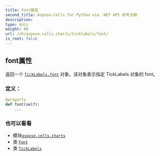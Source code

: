 ```yaml
---
title: font属性
second_title: Aspose.Cells for Python via .NET API 参考文献
description:
type: docs
weight: 80
url: /zh/aspose.cells.charts/ticklabels/font/
is_root: false
---
```

## font属性

返回一个 [`TickLabels.font`](/cells/python-net/zh/aspose.cells.charts/ticklabels#font) 对象，该对象表示指定 TickLabels 对象的 font。
### 定义：
```python
@property
def font(self):
    ...
```

### 也可以看看
* 模块[`aspose.cells.charts`](../../)
* 类 [`Font`](/cells/python-net/zh/aspose.cells/font)
* 类 [`TickLabels`](/cells/python-net/zh/aspose.cells.charts/ticklabels)

